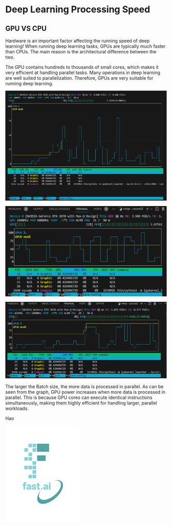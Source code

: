 Deep Learning Processing Speed
====
GPU VS CPU
------
Hardware is an important factor affecting the running speed of deep learning!
When running deep learning tasks, GPUs are typically much faster than CPUs. The main reason is the architectural difference between the two.

The GPU contains hundreds to thousands of small cores, which makes it very efficient at handling parallel tasks. Many operations in deep learning are well suited to parallelization. Therefore, GPUs are very suitable for running deep learning.

![](/images/DP1.png "GPU activity graph, the batch size is 64")

![](/images/128.png "Batch size is 128")

![](/images/256.png "Batch size is 256")



The larger the Batch size, the more data is processed in parallel.
As can be seen from the graph, GPU power increases when more data is processed in parallel. 
This is because GPU cores can execute identical instructions simultaneously, making them highly efficient for handling larger, parallel workloads.





Hao

![](/images/logo.png "fast.ai's logo")
